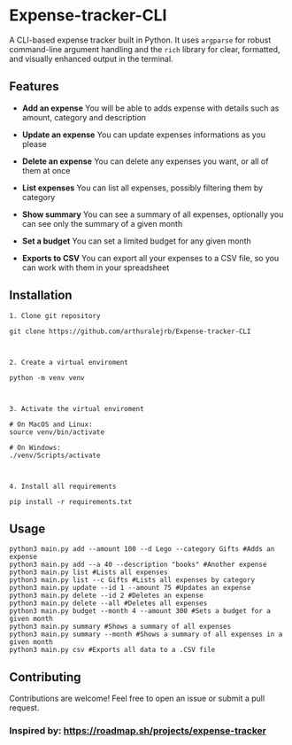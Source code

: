 # Expense-tracker-CLI
A CLI-based expense tracker built in Python. It uses `argparse` for robust command-line argument handling and the `rich` library for clear, formatted, and visually enhanced output in the terminal. 

## Features

- **Add an expense** You will be able to adds expense with details such as amount, category and description

- **Update an expense** You can update expenses informations as you please

- **Delete an expense** You can delete any expenses you want, or all of them at once 

- **List expenses** You can list all expenses, possibly filtering them by category

- **Show summary** You can see a summary of all expenses, optionally you can see only the summary of a given month

- **Set a budget** You can set a limited budget for any given month

- **Exports to CSV** You can export all your expenses to a CSV file, so you can work with them in your spreadsheet


## Installation

    1. Clone git repository
    
    git clone https://github.com/arthuralejrb/Expense-tracker-CLI
    


    2. Create a virtual enviroment
    
    python -m venv venv
    


    3. Activate the virtual enviroment
    
    # On MacOS and Linux:
    source venv/bin/activate
    
    # On Windows:
    ./venv/Scripts/activate
    


    4. Install all requirements
    
    pip install -r requirements.txt
    


## Usage

```
python3 main.py add --amount 100 --d Lego --category Gifts #Adds an expense
python3 main.py add --a 40 --description "books" #Another expense
python3 main.py list #Lists all expenses
python3 main.py list --c Gifts #Lists all expenses by category
python3 main.py update --id 1 --amount 75 #Updates an expense
python3 main.py delete --id 2 #Deletes an expense
python3 main.py delete --all #Deletes all expenses
python3 main.py budget --month 4 --amount 300 #Sets a budget for a given month
python3 main.py summary #Shows a summary of all expenses
python3 main.py summary --month #Shows a summary of all expenses in a given month
python3 main.py csv #Exports all data to a .CSV file
```


## Contributing

Contributions are welcome! Feel free to open an issue or submit a pull request.


### Inspired by: https://roadmap.sh/projects/expense-tracker
